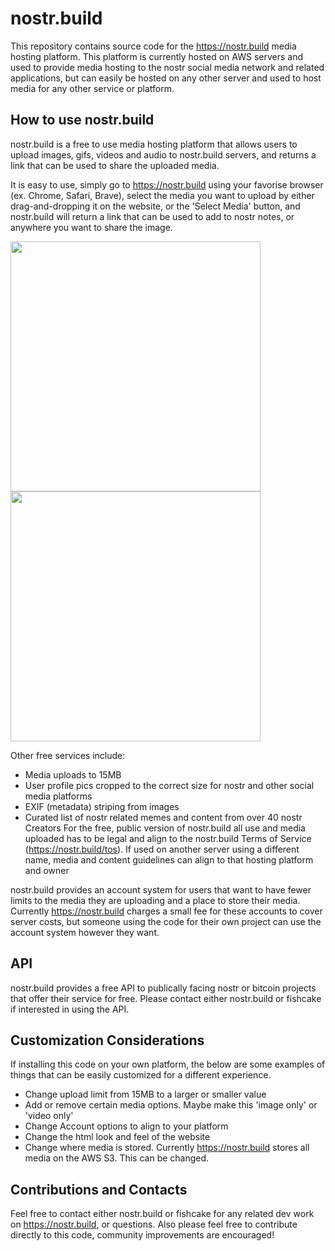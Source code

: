 # nostr.build

This repository contains source code for the https://nostr.build media hosting platform.
This platform is currently hosted on AWS servers and used to provide media hosting to the nostr social media network and related applications, but can easily be hosted on any other server and used to host media for any other service or platform.


## How to use nostr.build

nostr.build is a free to use media hosting platform that allows users to upload images, gifs, videos and audio to nostr.build servers, and returns a link that can be used to share the uploaded media. 

It is easy to use, simply go to https://nostr.build using your favorise browser (ex. Chrome, Safari, Brave), select the media you want to upload by either drag-and-dropping it on the website, or the 'Select Media' button, and nostr.build will return a link that can be used to add to nostr notes, or anywhere you want to share the image.

<img src="https://nostr.build/i/6154824466ae933fd71ef422d5316bc6bed7a6d8bc8667ae2e4492f1a063346f.jpg"  height="400">        <img src="https://nostr.build/i/4d2dccdeadc168d277b755d863a53f43b52e59cae65ec3896baab42df433ecb8.jpg"  height="400">

Other free services include:
- Media uploads to 15MB
- User profile pics cropped to the correct size for nostr and other social media platforms
- EXIF (metadata) striping from images
- Curated list of nostr related memes and content from over 40 nostr Creators
For the free, public version of nostr.build all use and media uploaded has to be legal and align to the nostr.build Terms of Service (https://nostr.build/tos). If used on another server using a different name, media and content guidelines can align to that hosting platform and owner

nostr.build provides an account system for users that want to have fewer limits to the media they are uploading and a place to store their media. Currently https://nostr.build charges a small fee for these accounts to cover server costs, but someone using the code for their own project can use the account system however they want.


## API

nostr.build provides a free API to publically facing nostr or bitcoin projects that offer their service for free. Please contact either nostr.build or fishcake if interested in using the API.


## Customization Considerations 

If installing this code on your own platform, the below are some examples of things that can be easily customized for a different experience.
- Change upload limit from 15MB to a larger or smaller value
- Add or remove certain media options. Maybe make this 'image only' or 'video only'
- Change Account options to align to your platform
- Change the html look and feel of the website
- Change where media is stored. Currently https://nostr.build stores all media on the AWS S3. This can be changed.

## Contributions and Contacts

Feel free to contact either nostr.build or fishcake for any related dev work on https://nostr.build, or questions.
Also please feel free to contribute directly to this code, community improvements are encouraged!
